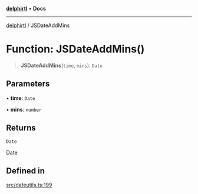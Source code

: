 [**delphirtl**](../README.md) • **Docs**

***

[delphirtl](../globals.md) / JSDateAddMins

# Function: JSDateAddMins()

> **JSDateAddMins**(`time`, `mins`): `Date`

## Parameters

• **time**: `Date`

• **mins**: `number`

## Returns

`Date`

Date

## Defined in

[src/dateutils.ts:199](https://github.com/chuacw/delphirtl/blob/a346bc29a51cbf7ec2f78046723acc330bc10ce1/src/dateutils.ts#L199)
